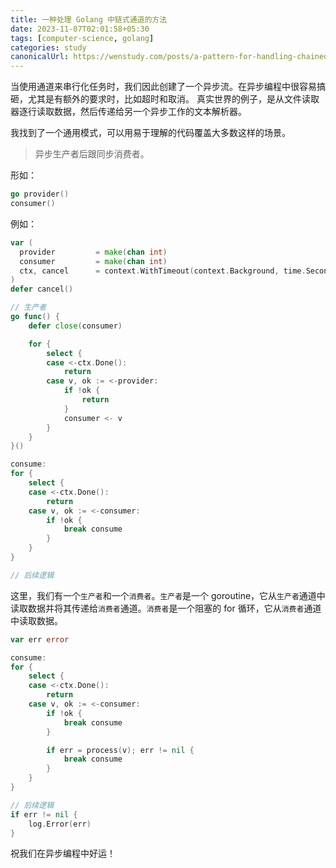 ```yaml
---
title: 一种处理 Golang 中链式通道的方法
date: 2023-11-07T02:01:58+05:30
tags: [computer-science, golang]
categories: study 
canonicalUrl: https://wenstudy.com/posts/a-pattern-for-handling-chained-channels-in-golang/
---
```


当使用通道来串行化任务时，我们因此创建了一个异步流。在异步编程中很容易搞砸，尤其是有额外的要求时，比如超时和取消。 真实世界的例子，是从文件读取器逐行读取数据，然后传递给另一个异步工作的文本解析器。
<!--more-->

我找到了一个通用模式，可以用易于理解的代码覆盖大多数这样的场景。

> 异步生产者后跟同步消费者。

形如：

```go
go provider()
consumer()
```

例如：

```go
var (
  provider         = make(chan int)
  consumer         = make(chan int)
  ctx, cancel      = context.WithTimeout(context.Background, time.Second)
)
defer cancel()

// 生产者
go func() {
    defer close(consumer)

    for {
        select {
        case <-ctx.Done():
            return
        case v, ok := <-provider:
            if !ok {
                return
            }
            consumer <- v
        }
    }
}()

consume:
for {
    select {
    case <-ctx.Done():
        return
    case v, ok := <-consumer:
        if !ok {
            break consume
        }
    }
}

// 后续逻辑
```

这里，我们有一个`生产者`和一个`消费者`。`生产者`是一个 goroutine，它从`生产者`通道中读取数据并将其传递给`消费者`通道。`消费者`是一个阻塞的 for 循环，它从`消费者`通道中读取数据。

```go
var err error

consume:
for {
    select {
    case <-ctx.Done():
        return
    case v, ok := <-consumer:
        if !ok {
            break consume
        }

        if err = process(v); err != nil {
            break consume
        }
    }
}

// 后续逻辑
if err != nil {
    log.Error(err)
}
```

祝我们在异步编程中好运！
